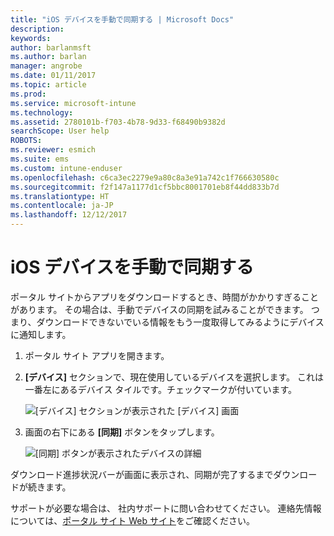 ```yaml
---
title: "iOS デバイスを手動で同期する | Microsoft Docs"
description: 
keywords: 
author: barlanmsft
ms.author: barlan
manager: angrobe
ms.date: 01/11/2017
ms.topic: article
ms.prod: 
ms.service: microsoft-intune
ms.technology: 
ms.assetid: 2780101b-f703-4b78-9d33-f68490b9382d
searchScope: User help
ROBOTS: 
ms.reviewer: esmich
ms.suite: ems
ms.custom: intune-enduser
ms.openlocfilehash: c6ca3ec2279e9a80c8a3e91a742c1f766630580c
ms.sourcegitcommit: f2f147a1177d1cf5bbc8001701eb8f44dd833b7d
ms.translationtype: HT
ms.contentlocale: ja-JP
ms.lasthandoff: 12/12/2017
---
```

# <a name="sync-your-ios-device-manually"></a>iOS デバイスを手動で同期する

ポータル サイトからアプリをダウンロードするとき、時間がかかりすぎることがあります。 その場合は、手動でデバイスの同期を試みることができます。 つまり、ダウンロードできないでいる情報をもう一度取得してみるようにデバイスに通知します。

1. ポータル サイト アプリを開きます。

2. **[デバイス]** セクションで、現在使用しているデバイスを選択します。 これは一番左にあるデバイス タイルです。チェックマークが付いています。

    ![[デバイス] セクションが表示された [デバイス] 画面](./media/ios-sync-1-comp-portal-apps.png)

3. 画面の右下にある **[同期]** ボタンをタップします。

    ![[同期] ボタンが表示されたデバイスの詳細](./media/ios-sync-2-sync-button.png)

ダウンロード進捗状況バーが画面に表示され、同期が完了するまでダウンロードが続きます。

サポートが必要な場合は、 社内サポートに問い合わせてください。 連絡先情報については、[ポータル サイト Web サイト](https://portal.manage.microsoft.com#HelpDeskDialog)をご確認ください。
